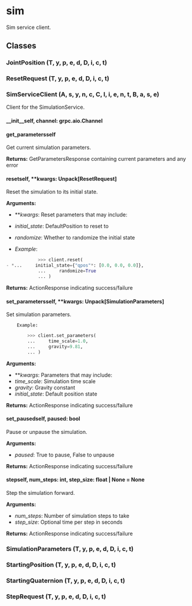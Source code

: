 # sim

Sim service client.

## Classes

### JointPosition (T, y, p, e, d, D, i, c, t)


### ResetRequest (T, y, p, e, d, D, i, c, t)


### SimServiceClient (A, s, y, n, c, C, l, i, e, n, t, B, a, s, e)

Client for the SimulationService.

#### __init__self, channel: grpc.aio.Channel


#### get_parametersself

Get current simulation parameters.

**Returns:**
            GetParametersResponse containing current parameters and any error

#### resetself, **kwargs: Unpack[ResetRequest]

Reset the simulation to its initial state.

**Arguments:**
- ***kwargs*: Reset parameters that may include:
- *initial_state*: DefaultPosition to reset to
- *randomize*: Whether to randomize the initial state

- *Example*: 
```python
            >>> client.reset(
- *...     initial_state={"qpos"*: [0.0, 0.0, 0.0]},
            ...     randomize=True
            ... )

```
**Returns:**
            ActionResponse indicating success/failure

#### set_parametersself, **kwargs: Unpack[SimulationParameters]

Set simulation parameters.

        Example:
```python
        >>> client.set_parameters(
        ...     time_scale=1.0,
        ...     gravity=9.81,
        ... )

```
**Arguments:**
- ***kwargs*: Parameters that may include:
- *time_scale*: Simulation time scale
- *gravity*: Gravity constant
- *initial_state*: Default position state

**Returns:**
            ActionResponse indicating success/failure

#### set_pausedself, paused: bool

Pause or unpause the simulation.

**Arguments:**
- *paused*: True to pause, False to unpause

**Returns:**
            ActionResponse indicating success/failure

#### stepself, num_steps: int, step_size: float | None = None

Step the simulation forward.

**Arguments:**
- *num_steps*: Number of simulation steps to take
- *step_size*: Optional time per step in seconds

**Returns:**
            ActionResponse indicating success/failure

### SimulationParameters (T, y, p, e, d, D, i, c, t)


### StartingPosition (T, y, p, e, d, D, i, c, t)


### StartingQuaternion (T, y, p, e, d, D, i, c, t)


### StepRequest (T, y, p, e, d, D, i, c, t)

